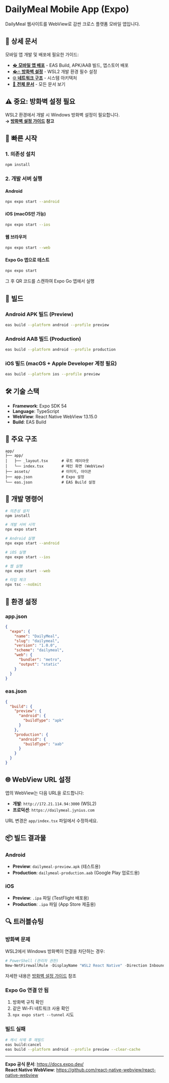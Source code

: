 # DailyMeal Mobile App (Expo)

DailyMeal 웹사이트를 WebView로 감싼 크로스 플랫폼 모바일 앱입니다.

## 📖 상세 문서

모바일 앱 개발 및 배포에 필요한 가이드:

- [� **모바일 앱 배포**](./DEPLOYMENT.md) - EAS Build, APK/AAB 빌드, 앱스토어 배포
- [�🔥 **방화벽 설정**](../docs/FIREWALL_SETUP.md) - WSL2 개발 환경 필수 설정
- [🌐 **네트워크 구조**](../docs/NETWORK_ARCHITECTURE.md) - 시스템 아키텍처
- [📖 **전체 문서**](../docs/README.md) - 모든 문서 보기

## ⚠️ 중요: 방화벽 설정 필요

WSL2 환경에서 개발 시 Windows 방화벽 설정이 필요합니다.  
**→ [방화벽 설정 가이드](../docs/FIREWALL_SETUP.md) 참고**

## 🚀 빠른 시작

### 1. 의존성 설치
```bash
npm install
```

### 2. 개발 서버 실행

#### Android
```bash
npx expo start --android
```

#### iOS (macOS만 가능)
```bash
npx expo start --ios
```

#### 웹 브라우저
```bash
npx expo start --web
```

#### Expo Go 앱으로 테스트
```bash
npx expo start
```
그 후 QR 코드를 스캔하여 Expo Go 앱에서 실행

## 📱 빌드

### Android APK 빌드 (Preview)
```bash
eas build --platform android --profile preview
```

### Android AAB 빌드 (Production)
```bash
eas build --platform android --profile production
```

### iOS 빌드 (macOS + Apple Developer 계정 필요)
```bash
eas build --platform ios --profile preview
```

## 🛠️ 기술 스택

- **Framework**: Expo SDK 54
- **Language**: TypeScript
- **WebView**: React Native WebView 13.15.0
- **Build**: EAS Build

## 📂 주요 구조

```
app/
├── app/
│   ├── _layout.tsx      # 루트 레이아웃
│   └── index.tsx        # 메인 화면 (WebView)
├── assets/              # 이미지, 아이콘
├── app.json             # Expo 설정
└── eas.json             # EAS Build 설정
```

## 🔧 개발 명령어

```bash
# 의존성 설치
npm install

# 개발 서버 시작
npx expo start

# Android 실행
npx expo start --android

# iOS 실행
npx expo start --ios

# 웹 실행
npx expo start --web

# 타입 체크
npx tsc --noEmit
```

## 📝 환경 설정

### app.json
```json
{
  "expo": {
    "name": "DailyMeal",
    "slug": "dailymeal",
    "version": "1.0.0",
    "scheme": "dailymeal",
    "web": {
      "bundler": "metro",
      "output": "static"
    }
  }
}
```

### eas.json
```json
{
  "build": {
    "preview": {
      "android": {
        "buildType": "apk"
      }
    },
    "production": {
      "android": {
        "buildType": "aab"
      }
    }
  }
}
```

## 🌐 WebView URL 설정

앱의 WebView는 다음 URL을 로드합니다:

- **개발**: `http://172.21.114.94:3000` (WSL2)
- **프로덕션**: `https://dailymeal.jynius.com`

URL 변경은 `app/index.tsx` 파일에서 수정하세요.

## 📦 빌드 결과물

### Android
- **Preview**: `dailymeal-preview.apk` (테스트용)
- **Production**: `dailymeal-production.aab` (Google Play 업로드용)

### iOS
- **Preview**: `.ipa` 파일 (TestFlight 배포용)
- **Production**: `.ipa` 파일 (App Store 제출용)

## 🔍 트러블슈팅

### 방화벽 문제
WSL2에서 Windows 방화벽이 연결을 차단하는 경우:
```powershell
# PowerShell (관리자 권한)
New-NetFirewallRule -DisplayName "WSL2 React Native" -Direction Inbound -Action Allow -Protocol TCP -LocalPort 3000,8000,8081,19000-19006
```

자세한 내용은 [방화벽 설정 가이드](../docs/FIREWALL_SETUP.md) 참조

### Expo Go 연결 안 됨
1. 방화벽 규칙 확인
2. 같은 Wi-Fi 네트워크 사용 확인
3. `npx expo start --tunnel` 시도

### 빌드 실패
```bash
# 캐시 삭제 후 재빌드
eas build:cancel
eas build --platform android --profile preview --clear-cache
```

---

**Expo 공식 문서**: https://docs.expo.dev/  
**React Native WebView**: https://github.com/react-native-webview/react-native-webview

